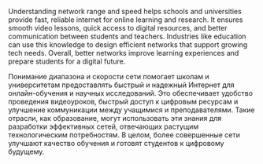 Understanding network range and speed helps schools and universities provide fast, reliable internet for online learning and research. It ensures smooth video lessons, quick access to digital resources, and better communication between students and teachers. Industries like education can use this knowledge to design efficient networks that support growing tech needs. Overall, better networks improve learning experiences and prepare students for a digital future.

Понимание диапазона и скорости сети помогает школам и университетам предоставлять быстрый и надежный Интернет для онлайн-обучения и научных исследований. Это обеспечивает удобство проведения видеоуроков, быстрый доступ к цифровым ресурсам и улучшение коммуникации между учащимися и преподавателями. Такие отрасли, как образование, могут использовать эти знания для разработки эффективных сетей, отвечающих растущим технологическим потребностям. В целом, более совершенные сети улучшают качество обучения и готовят студентов к цифровому будущему.